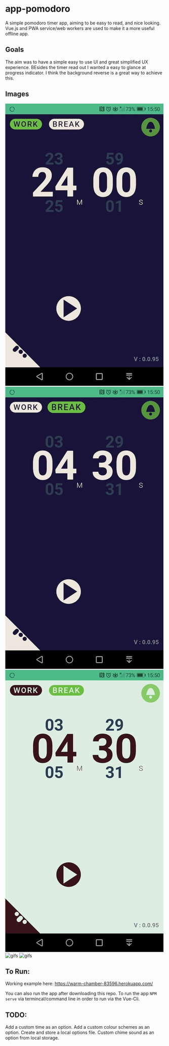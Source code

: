 # app-pomodoro
A simple pomodoro timer app, aiming to be easy to read, and nice looking.
Vue.js and PWA service/web workers are used to make it a more useful offline app.

## Goals
The aim was to have a simple easy to use UI and great simplified UX experience. BEsides the timer read out I wanted a easy to glance at progress indicator. I think the background reverse is a great way to achieve this.

## Images
![shot](./docs/shot_01.jpg?raw=true "shot 01")
![shot](./docs/shot_02.jpg?raw=true "shot 02")
![shot](./docs/shot_03.jpg?raw=true "shot 03")
![gifs](./docs/ticking.jpg?raw=true "timer in action")
![gifs](./docs/colourscheme.jpg?raw=true "colour scheme")

## To Run:
Working example here: https://warm-chamber-83596.herokuapp.com/

You can also run the app after downloading this repo. To run the app `NPM serve` via termincal/command line in order to run via the Vue-Cli. 

## TODO:
Add a custom time as an option.
Add a custom colour schemes as an option.
Create and store a local options file.
Custom chime sound as an option from local storage.



